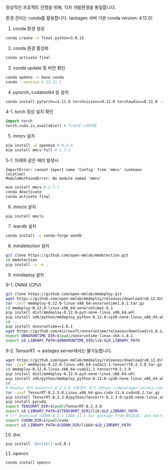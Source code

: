 정상적인 프로젝트 진행을 위해, 각자 개발환경을 통일합니다.

환경 관리는 conda를 활용합니다. (aistages 서버 기본 conda version: 4.12.0)
1. conda 환경 생성
```bash
conda create -n final python=3.8.15
```
2. conda 환경 활성화
```bash
conda activate final
```
3. conda update 및 버전 확인
```bash
conda update -n base conda
conda --version # 22.11.1
```
4. pytorch, cudatoolkit 등 설치
```bash
conda install pytorch==1.11.0 torchvision==0.12.0 torchaudio==0.11.0 -c pytorch
```
4-1. torch 정상 설치 확인
```python
import torch
torch.cuda.is_available() # True로 나와야함
```
5. mmcv 설치
```bash
pip install -U openmim # 0.3.4
mim install mmcv-full # 1.7.1
```
5-1. 아래와 같은 에러 발생시 
```
ImportError: cannot import name 'Config' from 'mmcv' (unknown location)
ModuleNotFoundError: No module named 'mmcv'
```
```bash
mim install mmcv # 1.7.1
conda deactivate
conda activate final
```
6. mmcls 설치
```bash
pip install mmcls
```
7. wandb 설치
```bash
conda install -c conda-forge wandb
```
8. mmdetection 설치
```bash
git clone https://github.com/open-mmlab/mmdetection.git
cd mmdetection
pip install -v -e .
```
9. mmdeploy 설치

9-1. ONNX (CPU)
```bash
git clone https://github.com/open-mmlab/mmdeploy.git
wget https://github.com/open-mmlab/mmdeploy/releases/download/v0.12.0/mmdeploy-0.12.0-linux-x86_64-onnxruntime1.8.1.tar.gz
tar -zxvf mmdeploy-0.12.0-linux-x86_64-onnxruntime1.8.1.tar.gz
cd mmdeploy-0.12.0-linux-x86_64-onnxruntime1.8.1
pip install dist/mmdeploy-0.12.0-py3-none-linux_x86_64.whl
pip install sdk/python/mmdeploy_python-0.12.0-cp38-none-linux_x86_64.whl
cd ..
pip install onnxruntime==1.8.1
wget https://github.com/microsoft/onnxruntime/releases/download/v1.8.1/onnxruntime-linux-x64-1.8.1.tgz
export ONNXRUNTIME_DIR=$(pwd)/onnxruntime-linux-x64-1.8.1
export LD_LIBRARY_PATH=$ONNXRUNTIME_DIR/lib:$LD_LIBRARY_PATH
```

9-2. TensorRT -> aistages server에서는 불가능합니다.
```bash
wget https://github.com/open-mmlab/mmdeploy/releases/download/v0.12.0/mmdeploy-0.12.0-linux-x86_64-cuda11.1-tensorrt8.2.3.0.tar.gz
tar -zxvf mmdeploy-0.12.0-linux-x86_64-cuda11.1-tensorrt8.2.3.0.tar.gz
cd mmdeploy-0.12.0-linux-x86_64-cuda11.1-tensorrt8.2.3.0
pip install dist/mmdeploy-0.12.0-py3-none-linux_x86_64.whl
pip install sdk/python/mmdeploy_python-0.12.0-cp38-none-linux_x86_64.whl
cd ..
# Nvidia 에서 tensorrt 8.2.3.0 다운로드 받기 (https://developer.nvidia.com/nvidia-tensorrt-8x-download)
tar -zxvf TensorRT-8.2.3.0.Linux.x86_64-gnu.cuda-11.4.cudnn8.2.tar.gz
pip install TensorRT-8.2.3.0/python/tensorrt-8.2.3.0-cp38-none-linux_x86_64.whl
pip install pycuda
export TENSORRT_DIR=$(pwd)/TensorRT-8.2.3.0
export LD_LIBRARY_PATH=${TENSORRT_DIR}/lib:$LD_LIBRARY_PATH
# !!! Download cuDNN 8.2.1 CUDA 11.x tar package from NVIDIA, and extract it to the current directory
export CUDNN_DIR=$(pwd)/cuda
export LD_LIBRARY_PATH=$CUDNN_DIR/lib64:$LD_LIBRARY_PATH
```

10. dvc
```bash
pip install 'dvc[all]'==2.8.1
```

11. opencv
```bash
conda install opencv
```
